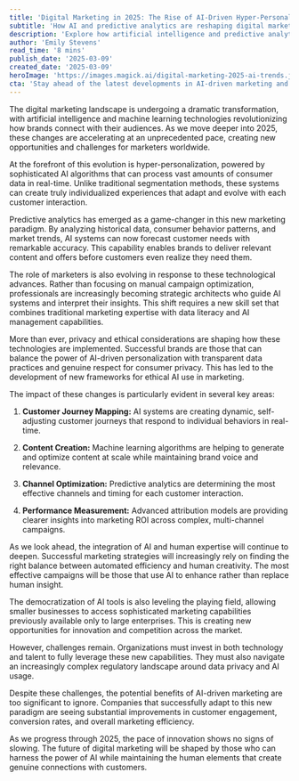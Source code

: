 ```yaml
---
title: 'Digital Marketing in 2025: The Rise of AI-Driven Hyper-Personalization'
subtitle: 'How AI and predictive analytics are reshaping digital marketing strategies'
description: 'Explore how artificial intelligence and predictive analytics are transforming digital marketing in 2025, with hyper-personalization leading the way. Learn how brands are balancing AI-driven efficiency with human creativity to create more effective marketing strategies.'
author: 'Emily Stevens'
read_time: '8 mins'
publish_date: '2025-03-09'
created_date: '2025-03-09'
heroImage: 'https://images.magick.ai/digital-marketing-2025-ai-trends.jpg'
cta: 'Stay ahead of the latest developments in AI-driven marketing and digital transformation. Follow us on LinkedIn for exclusive insights, expert analysis, and engaging discussions about the future of digital marketing.'
---
```


The digital marketing landscape is undergoing a dramatic transformation, with artificial intelligence and machine learning technologies revolutionizing how brands connect with their audiences. As we move deeper into 2025, these changes are accelerating at an unprecedented pace, creating new opportunities and challenges for marketers worldwide.

At the forefront of this evolution is hyper-personalization, powered by sophisticated AI algorithms that can process vast amounts of consumer data in real-time. Unlike traditional segmentation methods, these systems can create truly individualized experiences that adapt and evolve with each customer interaction.

Predictive analytics has emerged as a game-changer in this new marketing paradigm. By analyzing historical data, consumer behavior patterns, and market trends, AI systems can now forecast customer needs with remarkable accuracy. This capability enables brands to deliver relevant content and offers before customers even realize they need them.

The role of marketers is also evolving in response to these technological advances. Rather than focusing on manual campaign optimization, professionals are increasingly becoming strategic architects who guide AI systems and interpret their insights. This shift requires a new skill set that combines traditional marketing expertise with data literacy and AI management capabilities.

More than ever, privacy and ethical considerations are shaping how these technologies are implemented. Successful brands are those that can balance the power of AI-driven personalization with transparent data practices and genuine respect for consumer privacy. This has led to the development of new frameworks for ethical AI use in marketing.

The impact of these changes is particularly evident in several key areas:

1. **Customer Journey Mapping:** AI systems are creating dynamic, self-adjusting customer journeys that respond to individual behaviors in real-time.

2. **Content Creation:** Machine learning algorithms are helping to generate and optimize content at scale while maintaining brand voice and relevance.

3. **Channel Optimization:** Predictive analytics are determining the most effective channels and timing for each customer interaction.

4. **Performance Measurement:** Advanced attribution models are providing clearer insights into marketing ROI across complex, multi-channel campaigns.

As we look ahead, the integration of AI and human expertise will continue to deepen. Successful marketing strategies will increasingly rely on finding the right balance between automated efficiency and human creativity. The most effective campaigns will be those that use AI to enhance rather than replace human insight.

The democratization of AI tools is also leveling the playing field, allowing smaller businesses to access sophisticated marketing capabilities previously available only to large enterprises. This is creating new opportunities for innovation and competition across the market.

However, challenges remain. Organizations must invest in both technology and talent to fully leverage these new capabilities. They must also navigate an increasingly complex regulatory landscape around data privacy and AI usage.

Despite these challenges, the potential benefits of AI-driven marketing are too significant to ignore. Companies that successfully adapt to this new paradigm are seeing substantial improvements in customer engagement, conversion rates, and overall marketing efficiency.

As we progress through 2025, the pace of innovation shows no signs of slowing. The future of digital marketing will be shaped by those who can harness the power of AI while maintaining the human elements that create genuine connections with customers.